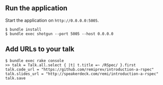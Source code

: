 ## Run the application

Start the application on `http://0.0.0.0:5005`.

```shell
$ bundle install
$ bundle exec shotgun --port 5005 --host 0.0.0.0
```

## Add URLs to your talk

```shell
$ bundle exec rake console
>> talk = Talk.all.select { |t| t.title =~ /RSpec/ }.first
talk.code_url = "https://github.com/remiprev/introduction-a-rspec"
talk.slides_url = "http://speakerdeck.com/remi/introduction-a-rspec"
talk.save
```

